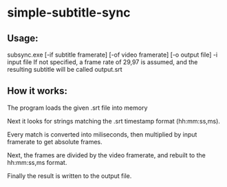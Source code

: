 # simple-subtitle-sync

## Usage:
subsync.exe [-if subtitle framerate] [-of video framerate] [-o output file] -i input file
If not specified, a frame rate of 29,97 is assumed, and the resulting subtitle will be called output.srt

## How it works:
The program loads the given .srt file into memory

Next it looks for strings matching the .srt timestamp format (hh:mm:ss,ms).

Every match is converted into miliseconds, then multiplied by input framerate to get absolute frames.

Next, the frames are divided by the video framerate, and rebuilt to the hh:mm:ss,ms format.

Finally the result is written to the output file.

